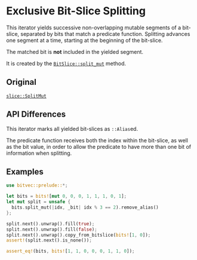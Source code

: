 # Exclusive Bit-Slice Splitting

This iterator yields successive non-overlapping mutable segments of a bit-slice,
separated by bits that match a predicate function. Splitting advances one
segment at a time, starting at the beginning of the bit-slice.

The matched bit is **not** included in the yielded segment.

It is created by the [`BitSlice::split_mut`] method.

## Original

[`slice::SplitMut`](core::slice::SplitMut)

## API Differences

This iterator marks all yielded bit-slices as `::Alias`ed.

The predicate function receives both the index within the bit-slice, as well as
the bit value, in order to allow the predicate to have more than one bit of
information when splitting.

## Examples

```rust
use bitvec::prelude::*;

let bits = bits![mut 0, 0, 0, 1, 1, 1, 0, 1];
let mut split = unsafe {
  bits.split_mut(|idx, _bit| idx % 3 == 2).remove_alias()
};

split.next().unwrap().fill(true);
split.next().unwrap().fill(false);
split.next().unwrap().copy_from_bitslice(bits![1, 0]);
assert!(split.next().is_none());

assert_eq!(bits, bits![1, 1, 0, 0, 0, 1, 1, 0]);
```

[`BitSlice::split_mut`]: crate::slice::BitSlice::split_mut
